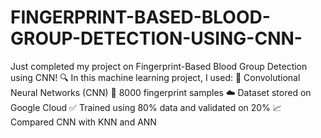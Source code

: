 # FINGERPRINT-BASED-BLOOD-GROUP-DETECTION-USING-CNN-
 Just completed my project on Fingerprint-Based Blood Group Detection using CNN!  🔍 In this machine learning project, I used:  🧠 Convolutional Neural Networks (CNN)  🧬 8000 fingerprint samples  ☁️ Dataset stored on Google Cloud  ✅ Trained using 80% data and validated on 20% 📈 Compared CNN with KNN and ANN
